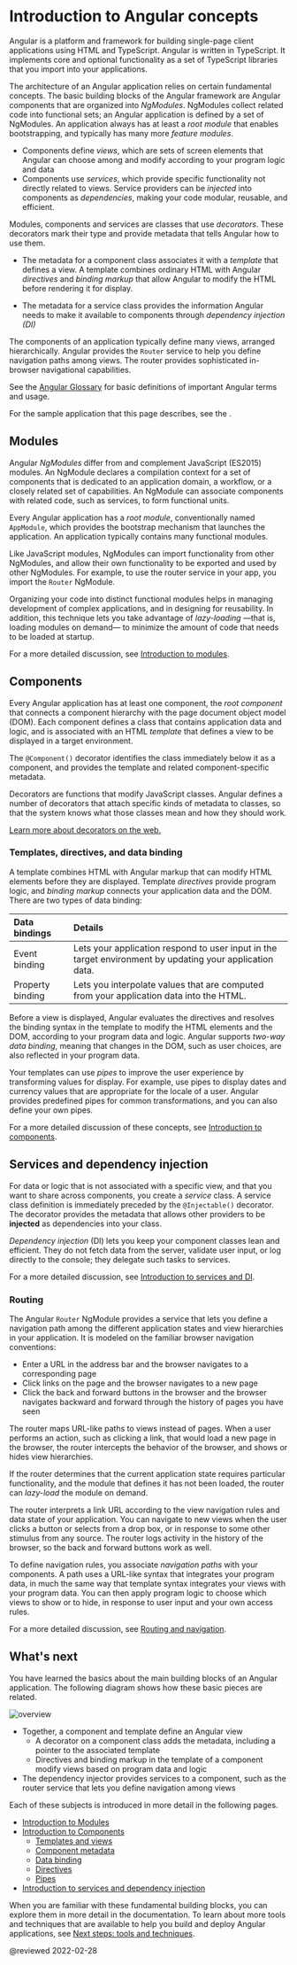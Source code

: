 # Introduction to Angular concepts

Angular is a platform and framework for building single-page client applications using HTML and TypeScript.
Angular is written in TypeScript.
It implements core and optional functionality as a set of TypeScript libraries that you import into your applications.

The architecture of an Angular application relies on certain fundamental concepts.
The basic building blocks of the Angular framework are Angular components that are organized into *NgModules*.
NgModules collect related code into functional sets; an Angular application is defined by a set of NgModules.
An application always has at least a *root module* that enables bootstrapping, and typically has many more *feature modules*.

*   Components define *views*, which are sets of screen elements that Angular can choose among and modify according to your program logic and data
*   Components use *services*, which provide specific functionality not directly related to views.
    Service providers can be *injected* into components as *dependencies*, making your code modular, reusable, and efficient.

Modules, components and services are classes that use *decorators*.
These decorators mark their type and provide metadata that tells Angular how to use them.

*   The metadata for a component class associates it with a *template* that defines a view.
    A template combines ordinary HTML with Angular *directives* and *binding markup* that allow Angular to modify the HTML before rendering it for display.

*   The metadata for a service class provides the information Angular needs to make it available to components through *dependency injection \(DI\)*

The components of an application typically define many views, arranged hierarchically.
Angular provides the `Router` service to help you define navigation paths among views.
The router provides sophisticated in-browser navigational capabilities.

<div class="alert is-helpful">

See the [Angular Glossary](guide/glossary) for basic definitions of important Angular terms and usage.

</div>

<div class="alert is-helpful">

For the sample application that this page describes, see the <live-example></live-example>.

</div>

## Modules

Angular *NgModules* differ from and complement JavaScript \(ES2015\) modules.
An NgModule declares a compilation context for a set of components that is dedicated to an application domain, a workflow, or a closely related set of capabilities.
An NgModule can associate components with related code, such as services, to form functional units.

Every Angular application has a *root module*, conventionally named `AppModule`, which provides the bootstrap mechanism that launches the application.
An application typically contains many functional modules.

Like JavaScript modules, NgModules can import functionality from other NgModules, and allow their own functionality to be exported and used by other NgModules.
For example, to use the router service in your app, you import the `Router` NgModule.

Organizing your code into distinct functional modules helps in managing development of complex applications, and in designing for reusability.
In addition, this technique lets you take advantage of *lazy-loading* &mdash;that is, loading modules on demand&mdash; to minimize the amount of code that needs to be loaded at startup.

<div class="alert is-helpful">

For a more detailed discussion, see [Introduction to modules](guide/architecture-modules).

</div>

## Components

Every Angular application has at least one component, the *root component* that connects a component hierarchy with the page document object model \(DOM\).
Each component defines a class that contains application data and logic, and is associated with an HTML *template* that defines a view to be displayed in a target environment.

The `@Component()` decorator identifies the class immediately below it as a component, and provides the template and related component-specific metadata.

<div class="alert is-helpful">

Decorators are functions that modify JavaScript classes.
Angular defines a number of decorators that attach specific kinds of metadata to classes, so that the system knows what those classes mean and how they should work.

<a href="https://medium.com/google-developers/exploring-es7-decorators-76ecb65fb841#.x5c2ndtx0">Learn more about decorators on the web.</a>

</div>

### Templates, directives, and data binding

A template combines HTML with Angular markup that can modify HTML elements before they are displayed.
Template *directives* provide program logic, and *binding markup* connects your application data and the DOM.
There are two types of data binding:

| Data bindings    | Details |
|:---              |:---     |
| Event binding    | Lets your application respond to user input in the target environment by updating your application data. |
| Property binding | Lets you interpolate values that are computed from your application data into the HTML.                  |

Before a view is displayed, Angular evaluates the directives and resolves the binding syntax in the template to modify the HTML elements and the DOM, according to your program data and logic.
Angular supports *two-way data binding*, meaning that changes in the DOM, such as user choices, are also reflected in your program data.

Your templates can use *pipes* to improve the user experience by transforming values for display.
For example, use pipes to display dates and currency values that are appropriate for the locale of a user.
Angular provides predefined pipes for common transformations, and you can also define your own pipes.

<div class="alert is-helpful">

For a more detailed discussion of these concepts, see [Introduction to components](guide/architecture-components).

</div>

<a id="dependency-injection"></a>

## Services and dependency injection

For data or logic that is not associated with a specific view, and that you want to share across components, you create a *service* class.
A service class definition is immediately preceded by the `@Injectable()` decorator.
The decorator provides the metadata that allows other providers to be **injected** as dependencies into your class.

*Dependency injection* \(DI\) lets you keep your component classes lean and efficient.
They do not fetch data from the server, validate user input, or log directly to the console; they delegate such tasks to services.

<div class="alert is-helpful">

For a more detailed discussion, see [Introduction to services and DI](guide/architecture-services).

</div>

### Routing

The Angular `Router` NgModule provides a service that lets you define a navigation path among the different application states and view hierarchies in your application.
It is modeled on the familiar browser navigation conventions:

*   Enter a URL in the address bar and the browser navigates to a corresponding page
*   Click links on the page and the browser navigates to a new page
*   Click the back and forward buttons in the browser and the browser navigates backward and forward through the history of pages you have seen

The router maps URL-like paths to views instead of pages.
When a user performs an action, such as clicking a link, that would load a new page in the browser, the router intercepts the behavior of the browser, and shows or hides view hierarchies.

If the router determines that the current application state requires particular functionality, and the module that defines it has not been loaded, the router can *lazy-load* the module on demand.

The router interprets a link URL according to the view navigation rules and data state of your application.
You can navigate to new views when the user clicks a button or selects from a drop box, or in response to some other stimulus from any source.
The router logs activity in the history of the browser, so the back and forward buttons work as well.

To define navigation rules, you associate *navigation paths* with your components.
A path uses a URL-like syntax that integrates your program data, in much the same way that template syntax integrates your views with your program data.
You can then apply program logic to choose which views to show or to hide, in response to user input and your own access rules.

<div class="alert is-helpful">

For a more detailed discussion, see [Routing and navigation](guide/router).

</div>

## What's next

You have learned the basics about the main building blocks of an Angular application.
The following diagram shows how these basic pieces are related.

<div class="lightbox">

<img alt="overview" src="generated/images/guide/architecture/overview2.png">

</div>

*   Together, a component and template define an Angular view
    *   A decorator on a component class adds the metadata, including a pointer to the associated template
    *   Directives and binding markup in the template of a component modify views based on program data and logic
*   The dependency injector provides services to a component, such as the router service that lets you define navigation among views

Each of these subjects is introduced in more detail in the following pages.

*   [Introduction to Modules](guide/architecture-modules)
*   [Introduction to Components](guide/architecture-components)
    *   [Templates and views](guide/architecture-components#templates-and-views)
    *   [Component metadata](guide/architecture-components#component-metadata)
    *   [Data binding](guide/architecture-components#data-binding)
    *   [Directives](guide/architecture-components#directives)
    *   [Pipes](guide/architecture-components#pipes)
*   [Introduction to services and dependency injection](guide/architecture-services)

When you are familiar with these fundamental building blocks, you can explore them in more detail in the documentation.
To learn about more tools and techniques that are available to help you build and deploy Angular applications, see [Next steps: tools and techniques](guide/architecture-next-steps).

</div>

<!-- links -->

<!-- external links -->

<!-- end links -->

@reviewed 2022-02-28
